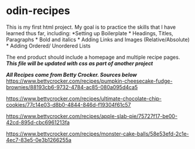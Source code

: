 # odin-recipes

This is my first html project. My goal is to practice the skills that I have learned thus far, including:
	*Setting up Boilerplate
	* Headings, Titles, Paragraphs
	* Bold and italics
	* Adding Links and Images (Relative/Absolute)
	* Adding Ordered/ Unordered Lists
	
The end product should include a homepage and multiple recipe pages.
***This file will be updated with css as part of another project***

***All Recipes come from Betty Crocker. Sources below***
https://www.bettycrocker.com/recipes/pumpkin-cheesecake-fudge-brownies/88193cb6-9732-4784-ac85-080a095d4ca5

https://www.bettycrocker.com/recipes/ultimate-chocolate-chip-cookies/77c14e03-d8b0-4844-846d-f19304f61c57

https://www.bettycrocker.com/recipes/apple-slab-pie/75727f17-be00-42cd-895d-cbc6961213fa

https://www.bettycrocker.com/recipes/monster-cake-balls/58e53efd-2c1e-4ec7-83e5-0e3b1266255a
